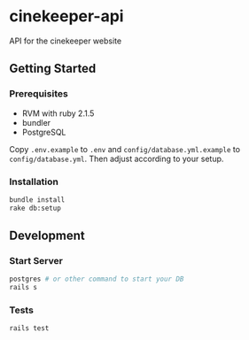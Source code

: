 # cinekeeper-api

API for the cinekeeper website

## Getting Started

### Prerequisites
* RVM with ruby 2.1.5
* bundler
* PostgreSQL

Copy ```.env.example``` to ```.env``` and ```config/database.yml.example``` to ```config/database.yml```. Then adjust according to your setup.

### Installation

```bash
bundle install
rake db:setup
```


## Development

### Start Server

```bash
postgres # or other command to start your DB
rails s
```

### Tests
```bash
rails test
```
